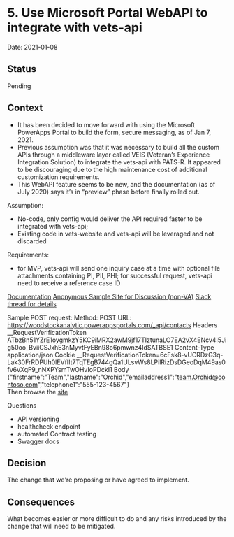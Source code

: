 # 5. Use Microsoft Portal WebAPI to integrate with vets-api

Date: 2021-01-08

## Status

Pending

## Context

- It has been decided to move forward with using the Microsoft PowerApps Portal to build the form, secure messaging, as of Jan 7, 2021.
- Previous assumption was that it was necessary to build all the custom APIs through a middleware layer called VEIS (Veteran’s Experience Integration Solution) to integrate the vets-api with PATS-R. It appeared to be discouraging due to the high maintenance cost of additional customization requirements.  
- This WebAPI feature seems to be new, and the documentation (as of July 2020) says it’s in “preview” phase before finally rolled out. 

Assumption: 
- No-code, only config would deliver the API required faster to be integrated with vets-api; 
- Existing code in vets-website and vets-api will be leveraged and not discarded

Requirements: 
- for MVP, vets-api will send one inquiry case at a time with optional file attachments containing PI, PII, PHI; for successful request, vets-api need to receive a reference case ID 


[Documentation](https://docs.microsoft.com/en-us/powerapps/maker/portals/web-api-perform-operations)
[Anonymous Sample Site for Discussion (non-VA)](https://woodstockanalytic.powerappsportals.com/webapi)
[Slack thread for details](https://dsva.slack.com/archives/C016DSVNL07/p1610061887199400)

Sample POST request: 
Method: POST
URL: https://woodstockanalytic.powerappsportals.com/_api/contacts
Headers
  __RequestVerificationToken ATbzBn51YZrE1oygmkzY5KC9iMRX2awM9jf17TIztunaLO7EA2vX4ENcv4I5Jig50oo_BviiCSJxhE3nMyvtFyEBn98o6pmwnz4IdSATBSE1
  Content-Type application/json
  Cookie __RequestVerificationToken=6cFsk8-vUCRDzG3q-Lak30FrRDPUh0lEVfIIt7TqTEgB744gQa1ULsvWs8LPilRizDsDGeoDqM49as0fv6vXqF9_nNXPYsmTwOHvIoPDckI1
Body
  {"firstname":"Team","lastname":"Orchid","emailaddress1":"team.Orchid@contoso.com","telephone1":"555-123-4567"}  
Then browse the [site](https://woodstockanalytic.powerappsportals.com/webapi/)


Questions
- API versioning
- healthcheck endpoint
- automated Contract testing
- Swagger docs

## Decision

The change that we're proposing or have agreed to implement.


## Consequences

What becomes easier or more difficult to do and any risks introduced by the change that will need to be mitigated.
